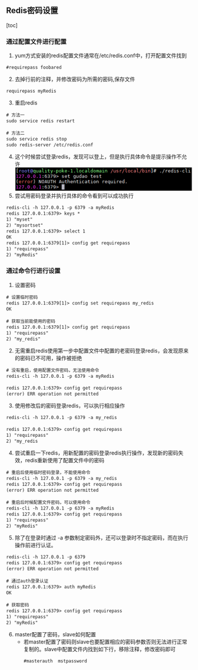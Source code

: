 ## Redis密码设置
[toc]

### 通过配置文件进行配置
1. yum方式安装的redis配置文件通常在/etc/redis.conf中，打开配置文件找到
```shell
#requirepass foobared
```
2. 去掉行前的注释，并修改密码为所需的密码,保存文件
```shell
requirepass myRedis 
```
3. 重启redis
```shell
# 方法一
sudo service redis restart

# 方法二
sudo service redis stop  
sudo redis-server /etc/redis.conf  
```
4. 这个时候尝试登录redis，发现可以登上，但是执行具体命令是提示操作不允许
![redis-登录测试.jpg](../resource/redis/redis-登录测试.jpg)
5. 尝试用密码登录并执行具体的命令看到可以成功执行
```shell
redis-cli -h 127.0.0.1 -p 6379 -a myRedis  
redis 127.0.0.1:6379> keys *  
1) "myset"  
2) "mysortset"  
redis 127.0.0.1:6379> select 1  
OK  
redis 127.0.0.1:6379[1]> config get requirepass  
1) "requirepass"  
2) "myRedis"  
```

### 通过命令行进行设置
1. 设置密码
```shell
# 设置临时密码
redis 127.0.0.1:6379[1]> config set requirepass my_redis  
OK  

# 获取当前能使用的密码
redis 127.0.0.1:6379[1]> config get requirepass  
1) "requirepass"  
2) "my_redis"  
```
2. 无需重启redis使用第一步中配置文件中配置的老密码登录redis，会发现原来的密码已不可用，操作被拒绝
```shell
# 没有重启，使用配置文件密码，无法使用命令
redis-cli -h 127.0.0.1 -p 6379 -a myRedis 

redis 127.0.0.1:6379> config get requirepass  
(error) ERR operation not permitted 
```
3. 使用修改后的密码登录redis，可以执行相应操作
```shell
redis-cli -h 127.0.0.1 -p 6379 -a my_redis  

redis 127.0.0.1:6379> config get requirepass  
1) "requirepass"  
2) "my_redis 
```
4. 尝试重启一下redis，用新配置的密码登录redis执行操作，发现新的密码失效，redis重新使用了配置文件中的密码
```shell
# 重启后使用临时密码登录，不能使用命令
redis-cli -h 127.0.0.1 -p 6379 -a my_redis  
redis 127.0.0.1:6379> config get requirepass  
(error) ERR operation not permitted

# 重启后时候配置文件密码，可以使用命令
redis-cli -h 127.0.0.1 -p 6379 -a myRedis  
redis 127.0.0.1:6379> config get requirepass  
1) "requirepass"  
2) "myRedis"  
```
5. 除了在登录时通过 -a 参数制定密码外，还可以登录时不指定密码，而在执行操作前进行认证。
```shell
redis-cli -h 127.0.0.1 -p 6379  
redis 127.0.0.1:6379> config get requirepass  
(error) ERR operation not permitted

# 通过auth登录认证  
redis 127.0.0.1:6379> auth myRedis  
OK  

# 获取密码
redis 127.0.0.1:6379> config get requirepass  
1) "requirepass"  
2) "myRedis"  
```
6. master配置了密码，slave如何配置
    * 若master配置了密码则slave也要配置相应的密码参数否则无法进行正常复制的。slave中配置文件内找到如下行，移除注释，修改密码即可
        ```shell
        #masterauth  mstpassword 
        ```
    

